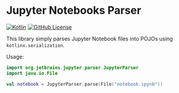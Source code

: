 # Jupyter Notebooks Parser

[![Kotlin](https://img.shields.io/badge/kotlin-1.6.0-blue.svg?logo=kotlin)](http://kotlinlang.org)
[![GitHub License](https://img.shields.io/github/license/ileasile/jupyter-notebooks-parser?color=blue)](http://www.apache.org/licenses/LICENSE-2.0)

This library simply parses Jupyter Notebook files into POJOs using `kotlinx.serialization`.

Usage:
```kotlin
import org.jetbrains.jupyter.parser.JupyterParser
import java.io.File

val notebook = JupyterParser.parse(File("notebook.ipynb"))
```
